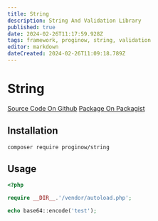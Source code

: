 ```yaml
---
title: String
description: String And Validation Library
published: true
date: 2024-02-26T11:17:59.928Z
tags: framework, proginow, string, validation
editor: markdown
dateCreated: 2024-02-26T11:09:18.789Z
---
```


# String
[Source Code On Github](https://github.com/proginow/string/)
[Package On Packagist](https://packagist.org/packages/proginow/string/)
## Installation

```
composer require proginow/string
```
## Usage

```php
<?php

require __DIR__.'/vendor/autoload.php';

echo base64::encode('test');
```